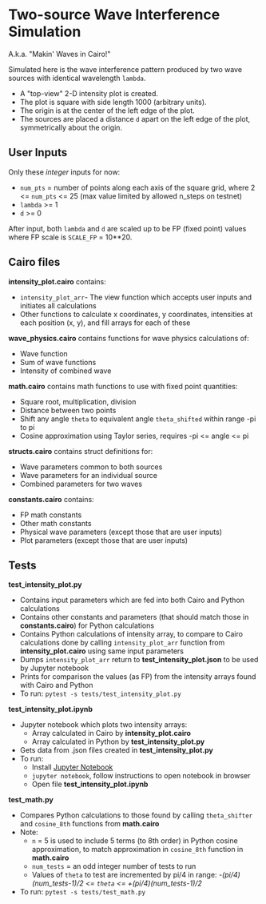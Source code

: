 # Two-source Wave Interference Simulation

A.k.a. "Makin' Waves in Cairo!"

Simulated here is the wave interference pattern produced by two wave sources with identical wavelength `lambda`. 
- A "top-view" 2-D intensity plot is created. 
- The plot is square with side length 1000 (arbitrary units). 
- The origin is at the center of the left edge of the plot. 
- The sources are placed a distance `d` apart on the left edge of the plot, symmetrically about the origin.


## User Inputs

Only these *integer* inputs for now:
- `num_pts` = number of points along each axis of the square grid, where 2 <= `num_pts` <= 25 (max value limited by allowed n_steps on testnet)
- `lambda` >= 1
- `d` >= 0

After input, both `lambda` and `d` are scaled up to be FP (fixed point) values where FP scale is `SCALE_FP` = 10**20.

## Cairo files

**intensity_plot.cairo** contains:
- `intensity_plot_arr`- The view function which accepts user inputs and initiates all calculations
- Other functions to calculate x coordinates, y coordinates, intensities at each position (x, y), and fill arrays for each of these

**wave_physics.cairo** contains functions for wave physics calculations of: 
- Wave function
- Sum of wave functions
- Intensity of combined wave

**math.cairo** contains math functions to use with fixed point quantities: 
- Square root, multiplication, division
- Distance between two points
- Shift any angle `theta` to equivalent angle `theta_shifted` within range -pi to pi
- Cosine approximation using Taylor series, requires -pi <= angle <= pi

**structs.cairo** contains struct definitions for: 
- Wave parameters common to both sources
- Wave parameters for an individual source
- Combined parameters for two waves

**constants.cairo** contains: 
- FP math constants
- Other math constants
- Physical wave parameters (except those that are user inputs)
- Plot parameters (except those that are user inputs)


## Tests

**test_intensity_plot.py**
- Contains input parameters which are fed into both Cairo and Python calculations
- Contains other constants and parameters (that should match those in **constants.cairo**) for Python calculations 
- Contains Python calculations of intensity array, to compare to Cairo calculations done by calling `intensity_plot_arr` function from **intensity_plot.cairo** using same input parameters
- Dumps `intensity_plot_arr` return to **test_intensity_plot.json** to be used by Jupyter notebook
- Prints for comparison the values (as FP) from the intensity arrays found with Cairo and Python
- To run: `pytest -s tests/test_intensity_plot.py`


**test_intensity_plot.ipynb**
- Jupyter notebook which plots two intensity arrays:
    - Array calculated in Cairo by **intensity_plot.cairo**
    - Array calculated in Python by **test_intensity_plot.py**
- Gets data from .json files created in **test_intensity_plot.py**
- To run:
    - Install [Jupyter Notebook](https://jupyter.org/install)
    - `jupyter notebook`, follow instructions to open notebook in browser
    - Open file **test_intensity_plot.ipynb**


**test_math.py**
- Compares Python calculations to those found by calling `theta_shifter` and `cosine_8th` functions from **math.cairo**
- Note:
    - `n` = 5 is used to include 5 terms (to 8th order) in Python cosine approximation, to match approximation in `cosine_8th` function in **math.cairo**
    - `num_tests` = an odd integer number of tests to run
    - Values of `theta` to test are incremented by pi/4 in range:
        *-(pi/4)(num_tests-1)/2 <= `theta` <= +(pi/4)(num_tests-1)/2*
- To run: `pytest -s tests/test_math.py`